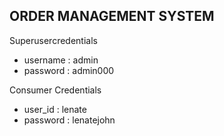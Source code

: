 
## ORDER MANAGEMENT SYSTEM

Superusercredentials
- username : admin
- password : admin000

Consumer Credentials
- user_id : lenate
- password : lenatejohn
